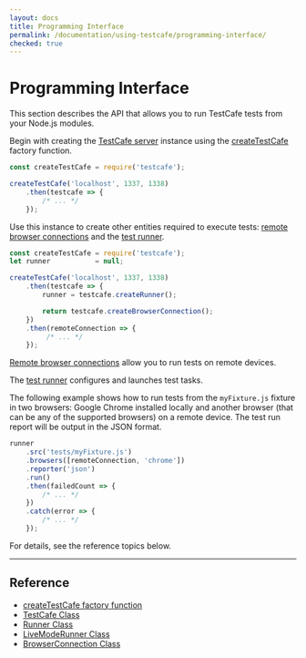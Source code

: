 ```yaml
---
layout: docs
title: Programming Interface
permalink: /documentation/using-testcafe/programming-interface/
checked: true
---
```

# Programming Interface

This section describes the API that allows you to run TestCafe tests from your Node.js modules.

Begin with creating the [TestCafe server](testcafe.md) instance using
the [createTestCafe](createtestcafe.md) factory function.

```js
const createTestCafe = require('testcafe');

createTestCafe('localhost', 1337, 1338)
    .then(testcafe => {
        /* ... */
    });
```

Use this instance to create other entities required to execute tests:
[remote browser connections](browserconnection.md)
and the [test runner](runner.md).

```js
const createTestCafe = require('testcafe');
let runner           = null;

createTestCafe('localhost', 1337, 1338)
    .then(testcafe => {
        runner = testcafe.createRunner();

        return testcafe.createBrowserConnection();
    })
    .then(remoteConnection => {
         /* ... */
    });
```

[Remote browser connections](browserconnection.md) allow you to run tests on remote devices.

The [test runner](runner.md) configures and launches test tasks.

The following example shows how to run tests from the `myFixture.js` fixture in two browsers:
Google Chrome installed locally and another browser (that can be any of the supported browsers) on a remote device.
The test run report will be output in the JSON format.

```js
runner
    .src('tests/myFixture.js')
    .browsers([remoteConnection, 'chrome'])
    .reporter('json')
    .run()
    .then(failedCount => {
        /* ... */
    })
    .catch(error => {
        /* ... */
    });
```

For details, see the reference topics below.

----

## Reference

* [createTestCafe factory function](createtestcafe.md)
* [TestCafe Class](testcafe.md)
* [Runner Class](runner.md)
* [LiveModeRunner Class](livemoderunner.md)
* [BrowserConnection Class](browserconnection.md)